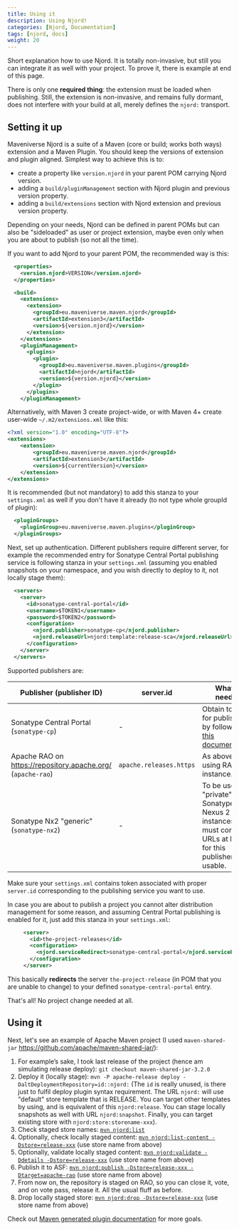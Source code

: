 ```yaml
---
title: Using it
description: Using Njord!
categories: [Njord, Documentation]
tags: [njord, docs]
weight: 20
---
```


Short explanation how to use Njord. It is totally non-invasive, but still you can integrate it as well with your
project. To prove it, there is example at end of this page.

There is only one **required thing**: the extension must be loaded when publishing. Still, the extension is non-invasive, and
remains fully dormant, does not interfere with your build at all, merely defines the `njord:` transport.

## Setting it up

Maveniverse Njord is a suite of a Maven (core or build; works both ways) extension and a Maven Plugin. You should keep 
the versions of extension and plugin aligned. Simplest way to achieve this is to:

* create a property like `version.njord` in your parent POM carrying Njord version.
* adding a `build/pluginManagement` section with Njord plugin and previous version property.
* adding a `build/extensions` section with Njord extension and previous version property.

Depending on your needs, Njord can be defined in parent POMs but can also be "sideloaded" as user or project extension, 
maybe even only when you are about to publish (so not all the time).

If you want to add Njord to your parent POM, the recommended way is this:

```xml
  <properties>
    <version.njord>VERSION</version.njord>
  </properties>

  <build>
    <extensions>
      <extension>
        <groupId>eu.maveniverse.maven.njord</groupId>
        <artifactId>extension3</artifactId>
        <version>${version.njord}</version>
      </extension>
    </extensions>
    <pluginManagement>
      <plugins>
        <plugin>
          <groupId>eu.maveniverse.maven.plugins</groupId>
          <artifactId>njord</artifactId>
          <version>${version.njord}</version>
        </plugin>
      </plugins>
    </pluginManagement>
```

Alternatively, with Maven 3 create project-wide, or with Maven 4+ create user-wide `~/.m2/extensions.xml` like this:

```xml
<?xml version="1.0" encoding="UTF-8"?>
<extensions>
    <extension>
        <groupId>eu.maveniverse.maven.njord</groupId>
        <artifactId>extension3</artifactId>
        <version>${currentVersion}</version>
    </extension>
</extensions>
```

It is recommended (but not mandatory) to add this stanza to your `settings.xml` as well if you don't have it already
(to not type whole groupId of plugin):
```xml
  <pluginGroups>
    <pluginGroup>eu.maveniverse.maven.plugins</pluginGroup>
  </pluginGroups>
```

Next, set up authentication. Different publishers require different server, for example the recommended entry for
Sonatype Central Portal publishing service is following stanza in your `settings.xml` (assuming you enabled snapshots
on your namespace, and you wish directly to deploy to it, not locally stage them):

```xml
  <servers>
    <server>
      <id>sonatype-central-portal</id>
      <username>$TOKEN1</username>
      <password>$TOKEN2</password>
      <configuration>
        <njord.publisher>sonatype-cp</njord.publisher>
        <njord.releaseUrl>njord:template:release-sca</njord.releaseUrl>
      </configuration>
    </server>
  </servers>
```

Supported publishers are:

| Publisher (publisher ID)                                    | server.id               | What is needed                                                                                                               |
|-------------------------------------------------------------|-------------------------|------------------------------------------------------------------------------------------------------------------------------|
| Sonatype Central Portal (`sonatype-cp`)                     | -                       | Obtain tokens for publishing by following [this documentation](https://central.sonatype.org/publish/generate-portal-token/). |
| Apache RAO on https://repository.apache.org/ (`apache-rao`) | `apache.releases.https` | As above but using RAO instance.                                                                                             |
| Sonatype Nx2 "generic" (`sonatype-nx2`)                     | -                       | To be used by "private" Sonatype Nexus 2 instances; user must configure URLs at least for this publisher to be usable.       |

Make sure your `settings.xml` contains token associated with proper `server.id` corresponding to the publishing service you want to use.

In case you are about to publish a project you cannot alter distribution management for some reason, and assuming 
Central Portal publishing is enabled for it, just add this stanza in your `settings.xml`:

```xml
     <server>
       <id>the-project-releases</id>
       <configuration>
         <njord.serviceRedirect>sonatype-central-portal</njord.serviceRedirect>
       </configuration>
     </server>
```

This basically **redirects** the server `the-project-release` (in POM that you are unable to change) to your defined
`sonatype-central-portal` entry.

That's all! No project change needed at all.

## Using it

Next, let's see an example of Apache Maven project (I used `maven-shared-jar` https://github.com/apache/maven-shared-jar/):

1. For example’s sake, I took last release of the project (hence am simulating release deploy): `git checkout maven-shared-jar-3.2.0`
2. Deploy it (locally stage): `mvn -P apache-release deploy -DaltDeploymentRepository=id::njord:` (The `id` is really unused, is there just to fulfil deploy plugin syntax requirement. The URL `njord:` will use "default" store template that is RELEASE. You can target other templates by using, and is equivalent of this `njord:release`. You can stage locally snapshots as well with URL `njord:snapshot`. Finally, you can target existing store with `njord:store:storename-xxx`).
3. Check staged store names: [`mvn njord:list`](../plugin-documentation/list-mojo.html)
4. Optionally, check locally staged content: [`mvn njord:list-content -Dstore=release-xxx`](../plugin-documentation/list-content-mojo.html) (use store name from above)
5. Optionally, validate locally staged content: [`mvn njord:validate -Ddetails -Dstore=release-xxx`](../plugin-documentation/validate-mojo.html) (use store name from above)
6. Publish it to ASF: [`mvn njord:publish -Dstore=release-xxx -Dtarget=apache-rao`](../plugin-documentation/publish-mojo.html) (use store name from above)
7. From now on, the repository is staged on RAO, so you can close it, vote, and on vote pass, release it. All the usual fluff as before.
8. Drop locally staged store: [`mvn njord:drop -Dstore=release-xxx`](../plugin-documentation/drop-mojo.html) (use store name from above)

Check out [Maven generated plugin documentation](../plugin-documentation/plugin-info.html) for more goals.